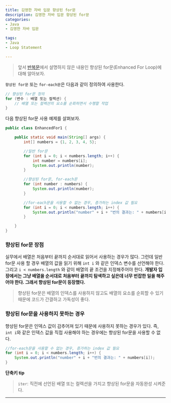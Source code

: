 ```yaml
---
title: 김영한 자바 입문 향상된 for문
description: 김영한 자바 입문 향상된 for문
categories:
- Java
- 김영한 자바 입문

tags:
- Java
- Loop Statement

---
```


> 앞서 [반복문](/_posts/Java/2024-04-21-Java_loop.md)에서 설명하지 않은 내용인 향상된 for문(Enhanced For Loop)에 대해 알아보자.

<!-- more -->

`향상된 for문` 또는 `for-each문`은 다음과 같이 정의하여 사용한다.
```java
// 향상된 for문 정의
for (변수 : 배열 또는 컬렉션) {
	// 배열 또는 컬렉션의 요소를 순회하면서 수행할 작업
}
```

다음 향상된 for문 사용 예제를 살펴보자.
```java
public class EnhancedFor1 {

    public static void main(String[] args) {
        int[] numbers = {1, 2, 3, 4, 5};

        //일반 for문
        for (int i = 0; i < numbers.length; i++) {
            int number = numbers[i];
            System.out.println(number);
        }

        //향상된 for문, for-each문
        for (int number : numbers) {
            System.out.println(number);
        }

        //for-each문을 사용할 수 없는 경우, 증가하는 index 값 필요
        for (int i = 0; i < numbers.length; i++) {
            System.out.println("number" + i + "번의 결과는: " + numbers[i]);
        }

    }
}
```

### 향상된 for문 장점

실무에서 배열은 처음부터 끝까지 순서대로 읽어서 사용하는 경우가 많다. 그런데 일반 for문 사용 할 경우 배열의 값을 읽기 위해 `int i` 와 같은 인덱스 변수를 선언해야 한다. 그리고 `i < numbers.length` 와 같이 배열의 끝 조건을 지정해주어야 한다. **개발자 입장에서는 그냥 배열을 순서대로 처음부터 끝까지 탐색하고 싶은데 너무 번잡한 일을 해주어야 한다. 그래서 향상된 for문이 등장했다.**

> 향상된 for문은 배열의 인덱스를 사용하지 않고도 배열의 요소를 순회할 수 있기 때문에 코드가 간결하고 가독성이 좋다.


### 향상된 for문을 사용하지 못하는 경우

향상된 for문은 인덱스 값이 감추어져 있기 때문에 사용하지 못하는 경우가 있다. 즉, `int i`와 같은 인덱스 값을 직접 사용해야 하는 경우에는 향상된 for문을 사용할 수 없다.

```java
//for-each문을 사용할 수 없는 경우, 증가하는 index 값 필요
for (int i = 0; i < numbers.length; i++) {
    System.out.println("number" + i + "번의 결과는: " + numbers[i]);
}
```

**단축키 tip**
> `iter`: 직전에 선언된 배열 또는 컬렉션을 가지고 향상된 for문을 자동완성 시켜준다.



---
